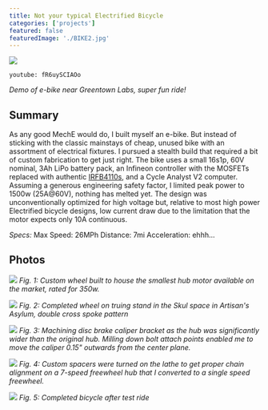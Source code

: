 ```yaml
---
title: Not your typical Electrified Bicycle
categories: ['projects']
featured: false
featuredImage: './BIKE2.jpg'
---
```

![](ebike4.JPEG)

`youtube: fR6uySCIAOo`

*Demo of e-bike near Greentown Labs, super fun ride!*

## Summary

As any good MechE would do, I built myself an e-bike. But instead of sticking with the classic mainstays of cheap, unused bike with an assortment of electrical fixtures. I pursued a stealth build that required a bit of custom fabrication to get just right. The bike uses a small 16s1p, 60V nominal, 3Ah LiPo battery pack, an Infineon controller with the MOSFETs replaced with authentic [IRFB4110s](https://www.infineon.com/dgdl/irfb4110pbf.pdf?fileId=5546d462533600a401535615a9571e0b), and a Cycle Analyst V2 computer. Assuming a generous engineering safety factor, I limited peak power to 1500w (25A@60V), nothing has melted yet. The design was unconventionally optimized for high voltage but, relative to most high power Electrified bicycle designs, low current draw due to the limitation that the motor expects only 10A continuous.

*Specs:*
Max Speed: 26MPh
Distance: 7mi
Acceleration: ehhh...

## Photos
![](IMG_2064.JPEG)
*Fig. 1: Custom wheel built to house the smallest hub motor available on the market, rated for 350w.*

![](IMG_2065.JPEG)
*Fig. 2: Completed wheel on truing stand in the Skul space in Artisan's Asylum, double cross spoke pattern*

![](IMG_2109.JPEG)
*Fig. 3: Machining disc brake caliper bracket as the hub was significantly wider than the original hub. Milling down bolt attach points enabled me to move the caliper 0.15" outwards from the center plane.*

![](IMG_2110.JPEG)
*Fig. 4: Custom spacers were turned on the lathe to get proper chain alignment on a 7-speed freewheel hub that I converted to a single speed freewheel.*

![](IMG_4740C.jpeg)
*Fig. 5: Completed bicycle after test ride*
